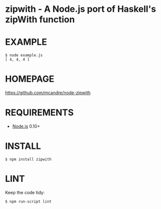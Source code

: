 # zipwith - A Node.js port of Haskell's zipWith function

# EXAMPLE

    $ node example.js
    [ 4, 4, 4 ]

# HOMEPAGE

https://github.com/mcandre/node-zipwith

# REQUIREMENTS

* [Node.js](http://nodejs.org/) 0.10+

# INSTALL

    $ npm install zipwith

# LINT

Keep the code tidy:

    $ npm run-script lint
